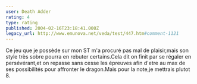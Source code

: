 ```yaml
---
user: Death Adder
rating: 4
type: rating
published: 2004-02-16T23:18:41.000Z
legacy_url: http://www.emunova.net/veda/test/447.htm#comment-1121
---
```

Ce jeu que je possède sur mon ST m'a procuré pas mal de plaisir,mais son style très sobre pourra en rebuter certains.Cela dit on finit par se régaler en persévérant,et on repasse sans cesse les épreuves afin d'etre au max de ses possibilités pour affronter le dragon.Mais pour la note,je mettrais plutot 8\.